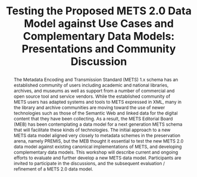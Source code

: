 ---
abstract: The Metadata Encoding and Transmission Standard (METS) 1.x schema has an
  established community of users including academic and national libraries, archives,
  and museums as well as support from a number of commercial and open source tool
  and service vendors. While the established community of METS users has adapted systems
  and tools to METS expressed in XML, many in the library and archive communities
  are moving toward the use of newer technologies such as those of the Semantic Web
  and linked data for the digital content that they have been collecting. As a result,
  the METS Editorial Board (MEB) has been contemplating a data model for a next generation
  METS schema that will facilitate these kinds of technologies. The initial approach
  to a new METS data model aligned very closely to metadata schemes in the preservation
  arena, namely PREMIS, but the MEB thought it essential to test the new METS 2.0
  data model against existing canonical implementations of METS, and developing complementary
  data models. This workshop will describe current and ongoing efforts to evaluate
  and further develop a new METS data model. Participants are invited to participate
  in the discussions, and the subsequent evaluation / refinement of a METS 2.0 data
  model.
creators:
- Caron, Bertrand
- Nef, Andreas
- Hoebelheinrich, Nancy
- Habing, Thomas
date: null
document_url: https://services.phaidra.univie.ac.at/api/object/o:429620/download
grand_parent: iPRES
institutions: []
keywords:
- aggregation formats; digital object description; metadata encoding and transmission
  standard
- metadata standards alignment
- digital preservation
landing_page_url: https://phaidra.univie.ac.at/o:429620
language: eng
layout: publication
license: CC BY 4.0 International
notes_url: null
parent: iPRES 2015
publication_type: paper
size: 310778
slides_url: null
source_name: iPRES
stream_url: null
title: 'Testing the Proposed METS 2.0 Data Model against Use Cases and Complementary
  Data Models: Presentations and Community Discussion'
year: 2015
---